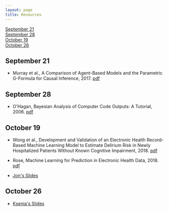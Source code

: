 ```yaml
---
layout: page
title: Resources
---
```


[September 21](#sept21)  
[September 28](#sept28)  
[October 19](#oct19)  
[October 26](#oct26)  

<a id="sept21"></a>   

## September 21

  -  Murray et al., A Comparison of Agent-Based Models and the Parametric G-Formula for Causal Inference, 2017. [pdf](/SMWG/docs/papers/murray2017.pdf) 

<a id="sept28"></a>  

## September 28

  -  O'Hagan, Bayesian Analysis of Computer Code Outputs: A Tutorial, 2006. [pdf](/SMWG/docs/papers/ohagan2006.pdf)


<a id="oct19"></a>  

## October 19

  - Wong et al., Development and Validation of an Electronic Health Record-Based Machine Learning Model to Estimate Delirium Risk in Newly Hospitalized Patients Without Known Cognitive Impairment, 2018. [pdf](/SMWG/docs/papers/wong2018.pdf)  
  - Rose, Machine Learning for Prediction in Electronic Health Data, 2018. [pdf](/SMWG/docs/papers/rose2018.pdf)  

  - [Jon's Slides](/SMWG/docs/slides/jonslides.pdf)

<a id="oct26"></a>  

## October 26

  - [Ksenia's Slides](/SMWG/docs/slides/Zero_inflated_output_present.pdf)
